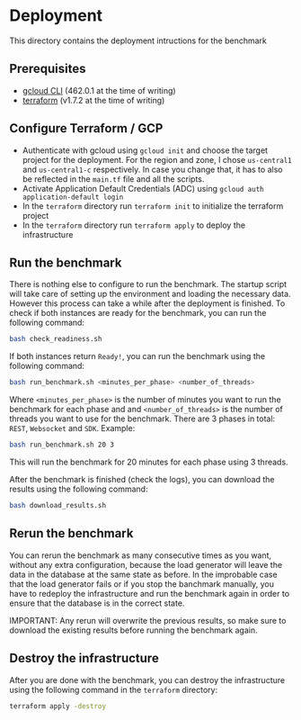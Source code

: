 # Deployment

This directory contains the deployment intructions for the benchmark

## Prerequisites

- [gcloud CLI](https://cloud.google.com/sdk/gcloud) (462.0.1 at the time of writing)
- [terraform](https://developer.hashicorp.com/terraform/install) (v1.7.2 at the time of writing)

## Configure Terraform / GCP

- Authenticate with gcloud using `gcloud init` and choose the target project for the deployment. For the region and zone, I chose `us-central1` and `us-central1-c` respectively. In case you change that, it has to also be reflected in the `main.tf` file and all the scripts.
- Activate Application Default Credentials (ADC) using `gcloud auth application-default login`
- In the `terraform` directory run `terraform init` to initialize the terraform project
- In the `terraform` directory run `terraform apply` to deploy the infrastructure

## Run the benchmark

There is nothing else to configure to run the benchmark. The startup script will take care of setting up the environment and loading the necessary data. However this process can take a while after the deployment is finished. To check if both instances are ready for the benchmark, you can run the following command:

```bash
bash check_readiness.sh
```

If both instances return `Ready!`, you can run the benchmark using the following command:

```bash
bash run_benchmark.sh <minutes_per_phase> <number_of_threads>
```

Where `<minutes_per_phase>` is the number of minutes you want to run the benchmark for each phase and and `<number_of_threads>` is the number of threads you want to use for the benchmark. There are 3 phases in total: `REST`, `Websocket` and `SDK`. Example:

```bash
bash run_benchmark.sh 20 3
```

This will run the benchmark for 20 minutes for each phase using 3 threads.

After the benchmark is finished (check the logs), you can download the results using the following command:

```bash
bash download_results.sh
```

## Rerun the benchmark

You can rerun the benchmark as many consecutive times as you want, without any extra configuration, because the load generator
will leave the data in the database at the same state as before. In the improbable case that the load generator fails or if you stop the banchmark manually, you have to redeploy the infrastructure and run the benchmark again in order to ensure that the database is in the correct state.

IMPORTANT: Any rerun will overwrite the previous results, so make sure to download the existing results before running the benchmark again.

## Destroy the infrastructure

After you are done with the benchmark, you can destroy the infrastructure using the following command in the `terraform` directory:

```bash
terraform apply -destroy
```
